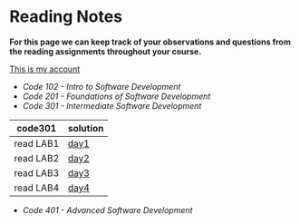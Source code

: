 # Reading Notes

**For this page we can keep track of your observations and questions from the reading assignments throughout your course.**

[This is my account](https://github.com/fawzi-shiyyab19)

- *Code 102 - Intro to Software Development*
- *Code 201 - Foundations of Software Development*
- *Code 301 - Intermediate Software Development*

| code301 | solution |
| --- | ----------- |
| read LAB1 | [day1](https://github.com/fawzi-shiyyab19/reading-notes/blob/main/day1.md) |
| read LAB2 | [day2](https://github.com/fawzi-shiyyab19/reading-notes/blob/main/day2.md) |
| read LAB3 | [day3](https://github.com/fawzi-shiyyab19/reading-notes/blob/main/day3.md) |
| read LAB4 | [day4](https://github.com/fawzi-shiyyab19/reading-notes/blob/main/day4.md) |
- *Code 401 - Advanced Software Development*
